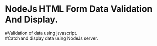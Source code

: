 # NodeJs HTML Form Data Validation And Display.

#Validation of data using javascript.<br/>
#Catch and display data using NodeJs server.
